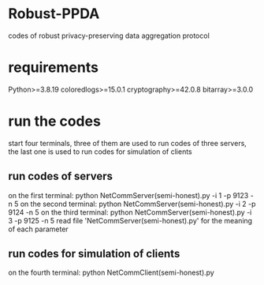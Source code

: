 # Robust-PPDA
codes of robust privacy-preserving data aggregation protocol

# requirements
Python>=3.8.19
coloredlogs>=15.0.1
cryptography>=42.0.8
bitarray>=3.0.0

# run the codes
start four terminals, three of them are used to run codes of three servers, the last one is used to run codes for simulation of clients
## run codes of servers
on the first terminal: python NetCommServer(semi-honest).py -i 1 -p 9123 -n 5 
on the second terminal: python NetCommServer(semi-honest).py -i 2 -p 9124 -n 5 
on the third terminal: python NetCommServer(semi-honest).py -i 3 -p 9125 -n 5 
read file 'NetCommServer(semi-honest).py' for the meaning of each parameter
## run codes for simulation of clients 
on the fourth terminal: python NetCommClient(semi-honest).py

